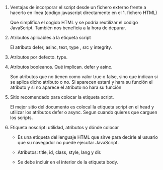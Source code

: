 1. Ventajas de incorporar el script desde un fichero externo frente a hacerlo en línea (código javascript directamente en el 1. fichero HTML)

    Que simplifica el cogido HTML y se podría reutilizar el codigo JavaScript. También nos beneficia a la hora de depurar.

1. Atributos aplicables a la etiqueta script

    El atributo defer, asinc, text, type , src y integrity. 
1. Atributos por defecto.
    type.

1. Atributos booleanos. Qué implican.
    defer y asinc.
    
     Son atributos que no tienen como valor true o false, sino que indican si se aplica dicho atributo o no. Si aparecen estará y hara su función el atributo y si no aparece el atributo no hara su función
1. Sitio recomendado para colocar la etiqueta script.

    El mejor sitio del documento es colocal la etiqueta script en el head y utilizar los atributos defer o async. Segun cuando quieres que carguen los scripts.


1. Etiqueta noscript: utilidad, atributos y dónde colocar

    - Es una etiqueta del lenguaje HTML que sirve para decirle al usuario que su navegador no puede ejecutar JavaScript.

    - Atributos: title, id, class, style, lang y dir.

    - Se debe incluir en el interior de la etiqueta body.